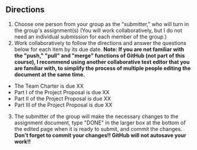 ## Directions
1. Choose one person from your group as the "submitter," who will turn in the group's assignment(s) (You will work collaboratively, but I do not need an individual submission for each member of the group.)
2. Work collaboratively to follow the directions and answer the questions below for each item by its due date. **Note: If you are not familiar with the "push," "pull" and "merge" functions of GitHub (not part of this course), I recommend using another collaborative text editor that you are familiar with, to simplify the process of multiple people editing the document at the same time.**
 - The Team Charter is due XX
 - Part I of the Project Proposal is due XX
 - Part II of the Project Proposal is due XX
 - Part III of the Project Proposal is due XX
3. The submitter of the group will make the necessary changes to the assignment document, type "DONE" in the larger box at the bottom of the edited page when it is ready to submit, and commit the changes. **Don't forget to commit your changes!! GitHub will not autosave your work!!**
